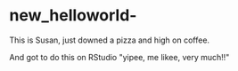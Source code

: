 # new_helloworld-
This is Susan, just downed a pizza and high on coffee.

And got to do this on RStudio
"yipee, me likee, very much!!" 

